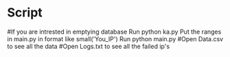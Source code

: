 # Script
#If you are intrested in emptying database
Run python ka.py
Put the ranges in main.py in format like small('You_IP')
Run python main.py
#Open Data.csv to see all the data
#Open Logs.txt to see all the failed ip's
